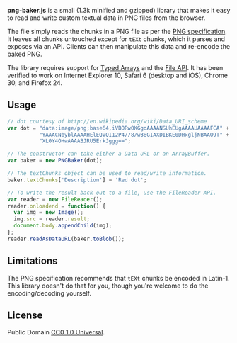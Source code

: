 **png-baker.js** is a small (1.3k minified and gzipped) library that
makes it easy to read and write custom textual data in PNG files from
the browser.

The file simply reads the chunks in a PNG file as per the
[PNG specification][]. It leaves all chunks untouched except for
`tEXt` chunks, which it parses and exposes via an API. Clients can
then manipulate this data and re-encode the baked PNG.

The library requires support for [Typed Arrays][] and the [File API][].
It has been verified to work on Internet Explorer 10, Safari 6
(desktop and iOS), Chrome 30, and Firefox 24.

## Usage

```javascript
// dot courtesy of http://en.wikipedia.org/wiki/Data_URI_scheme
var dot = "data:image/png;base64,iVBORw0KGgoAAAANSUhEUgAAAAUAAAAFCA" +
          "YAAACNbyblAAAAHElEQVQI12P4//8/w38GIAXDIBKE0DHxgljNBAAO9T" +
          "XL0Y4OHwAAAABJRU5ErkJggg==";

// The constructor can take either a Data URL or an ArrayBuffer.
var baker = new PNGBaker(dot);

// The textChunks object can be used to read/write information.
baker.textChunks['Description'] = 'Red dot';

// To write the result back out to a file, use the FileReader API.
var reader = new FileReader();
reader.onloadend = function() {
  var img = new Image();
  img.src = reader.result;
  document.body.appendChild(img);
};
reader.readAsDataURL(baker.toBlob());
```

## Limitations

The PNG specification recommends that `tEXt` chunks be encoded in
Latin-1. This library doesn't do that for you, though you're welcome to
do the encoding/decoding yourself.

## License

Public Domain [CC0 1.0 Universal][cczero].

  [Typed Arrays]: http://caniuse.com/#feat=typedarrays
  [File API]: http://caniuse.com/#feat=fileapi
  [PNG specification]: http://www.w3.org/TR/REC-png-multi.html
  [cczero]: http://creativecommons.org/publicdomain/zero/1.0/
